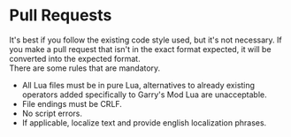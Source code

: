 # Pull Requests
It's best if you follow the existing code style used, but it's not necessary. If you make a pull request that isn't in the exact format expected, it will be converted into the expected format.  
There are some rules that are mandatory.
- All Lua files must be in pure Lua, alternatives to already existing operators added specifically to Garry's Mod Lua are unacceptable.
- File endings must be CRLF.
- No script errors.
- If applicable, localize text and provide english localization phrases.
